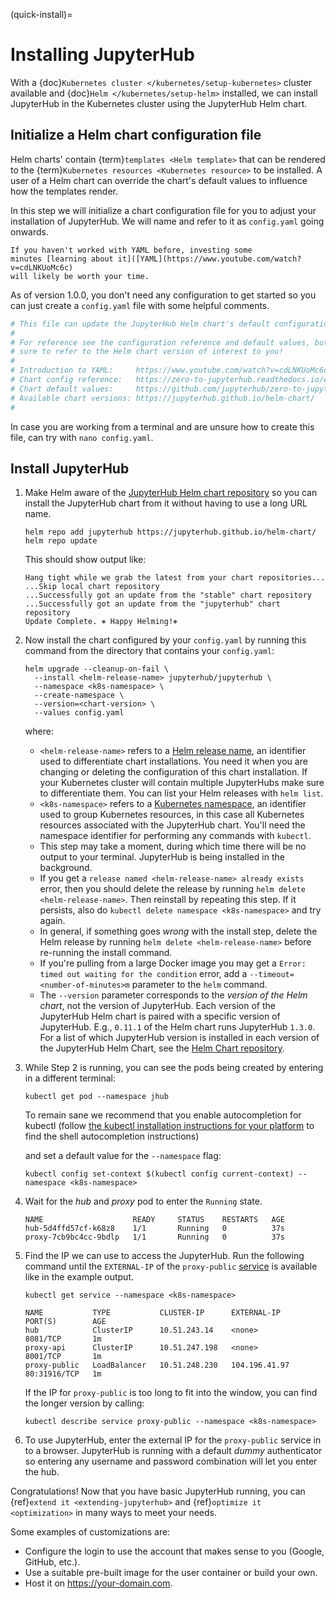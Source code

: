 (quick-install)=

# Installing JupyterHub

With a {doc}`Kubernetes cluster </kubernetes/setup-kubernetes>` cluster
available and {doc}`Helm </kubernetes/setup-helm>` installed, we can install
JupyterHub in the Kubernetes cluster using the JupyterHub Helm chart.

## Initialize a Helm chart configuration file

Helm charts' contain {term}`templates <Helm template>` that can be rendered to
the {term}`Kubernetes resources <Kubernetes resource>` to be installed. A user
of a Helm chart can override the chart's default values to influence how the
templates render.

In this step we will initialize a chart configuration file for you to adjust
your installation of JupyterHub. We will name and refer to it as `config.yaml`
going onwards.

```{admonition} Introduction to YAML
If you haven't worked with YAML before, investing some
minutes [learning about it]([YAML](https://www.youtube.com/watch?v=cdLNKUoMc6c)
will likely be worth your time.
```

As of version 1.0.0, you don't need any configuration to get started so you can
just create a `config.yaml` file with some helpful comments.

```yaml
# This file can update the JupyterHub Helm chart's default configuration values.
#
# For reference see the configuration reference and default values, but make
# sure to refer to the Helm chart version of interest to you!
#
# Introduction to YAML:     https://www.youtube.com/watch?v=cdLNKUoMc6c
# Chart config reference:   https://zero-to-jupyterhub.readthedocs.io/en/stable/resources/reference.html
# Chart default values:     https://github.com/jupyterhub/zero-to-jupyterhub-k8s/blob/HEAD/jupyterhub/values.yaml
# Available chart versions: https://jupyterhub.github.io/helm-chart/
#
```

In case you are working from a terminal and are unsure how to create this file,
can try with `nano config.yaml`.

## Install JupyterHub

1. Make Helm aware of the [JupyterHub Helm chart repository](https://jupyterhub.github.io/helm-chart/) so you can install the
   JupyterHub chart from it without having to use a long URL name.

   ```
   helm repo add jupyterhub https://jupyterhub.github.io/helm-chart/
   helm repo update
   ```

   This should show output like:

   ```
   Hang tight while we grab the latest from your chart repositories...
   ...Skip local chart repository
   ...Successfully got an update from the "stable" chart repository
   ...Successfully got an update from the "jupyterhub" chart repository
   Update Complete. ⎈ Happy Helming!⎈
   ```

2. Now install the chart configured by your `config.yaml` by running this
   command from the directory that contains your `config.yaml`:

   ```
   helm upgrade --cleanup-on-fail \
     --install <helm-release-name> jupyterhub/jupyterhub \
     --namespace <k8s-namespace> \
     --create-namespace \
     --version=<chart-version> \
     --values config.yaml
   ```

   where:

   - `<helm-release-name>` refers to a [Helm release name](https://helm.sh/docs/glossary/#release), an identifier used to
     differentiate chart installations. You need it when you are changing or
     deleting the configuration of this chart installation. If your Kubernetes
     cluster will contain multiple JupyterHubs make sure to differentiate them.
     You can list your Helm releases with `helm list`.
   - `<k8s-namespace>` refers to a [Kubernetes namespace](https://kubernetes.io/docs/concepts/overview/working-with-objects/namespaces/),
     an identifier used to group Kubernetes resources, in this case all
     Kubernetes resources associated with the JupyterHub chart. You'll need the
     namespace identifier for performing any commands with `kubectl`.
   - This step may take a moment, during which time there will be no output
     to your terminal. JupyterHub is being installed in the background.
   - If you get a `release named <helm-release-name> already exists` error, then
     you should delete the release by running `helm delete <helm-release-name>`.
     Then reinstall by repeating this step. If it persists, also do `kubectl delete namespace <k8s-namespace>` and try again.
   - In general, if something goes _wrong_ with the install step, delete the
     Helm release by running `helm delete <helm-release-name>`
     before re-running the install command.
   - If you're pulling from a large Docker image you may get a
     `Error: timed out waiting for the condition` error, add a
     `--timeout=<number-of-minutes>m` parameter to the `helm` command.
   - The `--version` parameter corresponds to the _version of the Helm
     chart_, not the version of JupyterHub. Each version of the JupyterHub
     Helm chart is paired with a specific version of JupyterHub. E.g.,
     `0.11.1` of the Helm chart runs JupyterHub `1.3.0`.
     For a list of which JupyterHub version is installed in each version
     of the JupyterHub Helm Chart, see the [Helm Chart repository](https://jupyterhub.github.io/helm-chart/).

3. While Step 2 is running, you can see the pods being created by entering in
   a different terminal:

   ```
   kubectl get pod --namespace jhub
   ```

   To remain sane we recommend that you enable autocompletion for kubectl
   (follow [the kubectl installation instructions for your platform](https://kubernetes.io/docs/tasks/tools/#kubectl)
   to find the shell autocompletion instructions)

   and set a default value for the `--namespace` flag:

   ```
   kubectl config set-context $(kubectl config current-context) --namespace <k8s-namespace>
   ```

4. Wait for the _hub_ and _proxy_ pod to enter the `Running` state.

   ```
   NAME                    READY     STATUS    RESTARTS   AGE
   hub-5d4ffd57cf-k68z8    1/1       Running   0          37s
   proxy-7cb9bc4cc-9bdlp   1/1       Running   0          37s
   ```

5. Find the IP we can use to access the JupyterHub. Run the following command
   until the `EXTERNAL-IP` of the `proxy-public` [service](https://kubernetes.io/docs/concepts/services-networking/service/) is
   available like in the example output.

   ```
   kubectl get service --namespace <k8s-namespace>
   ```

   ```
   NAME           TYPE           CLUSTER-IP      EXTERNAL-IP     PORT(S)        AGE
   hub            ClusterIP      10.51.243.14    <none>          8081/TCP       1m
   proxy-api      ClusterIP      10.51.247.198   <none>          8001/TCP       1m
   proxy-public   LoadBalancer   10.51.248.230   104.196.41.97   80:31916/TCP   1m
   ```

   If the IP for `proxy-public` is too long to fit into the window, you
   can find the longer version by calling:

   ```
   kubectl describe service proxy-public --namespace <k8s-namespace>
   ```

6. To use JupyterHub, enter the external IP for the `proxy-public` service in
   to a browser. JupyterHub is running with a default _dummy_ authenticator so
   entering any username and password combination will let you enter the hub.

Congratulations! Now that you have basic JupyterHub running, you can {ref}`extend it <extending-jupyterhub>` and {ref}`optimize it <optimization>` in many
ways to meet your needs.

Some examples of customizations are:

- Configure the login to use the account that makes sense to you (Google, GitHub, etc.).
- Use a suitable pre-built image for the user container or build your own.
- Host it on <https://your-domain.com>.
